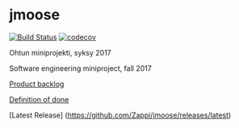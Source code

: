 # jmoose


[![Build Status](https://travis-ci.org/Zappi/jmoose.svg?branch=master)](https://travis-ci.org/Zappi/jmoose)
[![codecov](https://codecov.io/gh/Zappi/jmoose/branch/master/graph/badge.svg)](https://codecov.io/gh/Zappi/jmoose)

Ohtun miniprojekti, syksy 2017

Software engineering miniproject, fall 2017

[Product backlog](https://docs.google.com/spreadsheets/d/e/2PACX-1vRDW1CKDPILxUkB6B_DHtE9_wV5OT729JJcK_FIS_01EdoDz-2SCOLqetNr47gr_PvwxRgOgzI467QE/pubhtml)

[Definition of done](https://github.com/Zappi/jmoose/blob/master/DoD.md)

[Latest Release] (https://github.com/Zappi/jmoose/releases/latest)
